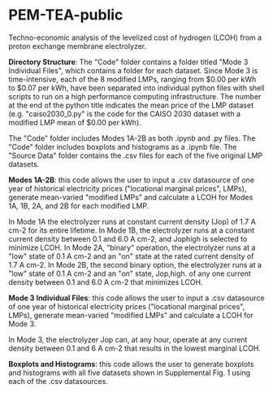 # PEM-TEA-public
Techno-economic analysis of the levelized cost of hydrogen (LCOH) from a proton exchange membrane electrolyzer. 

**Directory Structure**: 
The "Code" folder contains a folder titled "Mode 3 Individual Files", which contains a folder for each dataset. Since Mode 3 is time-intensive, each of the 8 modified LMPs, ranging from $0.00 per kWh to $0.07 per kWh, have been separated into individual python files with shell scripts to run on a high performance computing infrastructure. The number at the end of the python title indicates the mean price of the LMP dataset (e.g. "caiso2030_0.py" is the code for the CAISO 2030 dataset with a modified LMP mean of $0.00 per kWh).

The "Code" folder includes Modes 1A-2B as both .ipynb and .py files. The "Code" folder includes boxplots and histograms as a .ipynb file. The "Source Data" folder contains the .csv files for each of the five original LMP datasets.

**Modes 1A-2B**: this code allows the user to input a .csv datasource of one year of historical electricity prices ("locational marginal prices", LMPs), generate mean-varied "modified LMPs" and calculate a LCOH for Modes 1A, 1B, 2A, and 2B for each modified LMP.

In Mode 1A the electrolyzer runs at constant current density (Jop) of 1.7 A cm-2 for its entire lifetime. In Mode 1B, the electrolyzer runs at a constant current density between 0.1 and 6.0 A cm-2, and Jophigh is selected to minimize LCOH. In Mode 2A, “binary” operation, the electrolyzer runs at a "low" state of 0.1 A cm-2 and an "on" state at the rated current density of 1.7 A cm-2. In Mode 2B, the second binary option, the electrolyzer runs at a "low" state of 0.1 A cm-2 and an "on" state, Jop,high. of any one current density between 0.1 and 6.0 A cm-2 that minimizes LCOH. 

**Mode 3 Individual Files**: this code allows the user to input a .csv datasource of one year of historical electricity prices ("locational marginal prices", LMPs), generate mean-varied "modified LMPs" and calculate a LCOH for Mode 3. 

In Mode 3, the electrolyzer Jop can, at any hour, operate at any current density between 0.1 and 6 A cm-2 that results in the lowest marginal LCOH.

**Boxplots and Histograms**: this code allows the user to generate boxplots and histograms with all five datasets shown in Supplemental Fig. 1 using each of the .csv datasources.
